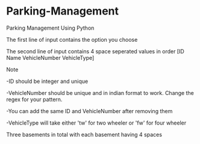 # Parking-Management
Parking Management Using Python

The first line of input contains the option you choose

The second line of input contains 4 space seperated values in order [ID Name VehicleNumber VehicleType]

Note

-ID should be integer and unique

-VehicleNumber should be unique and in indian format to work. Change the regex for your pattern.

-You can add the same ID and VehicleNumber after removing them

-VehicleType will take either 'tw' for two wheeler or 'fw' for four wheeler

Three basements in total with each basement having 4 spaces
